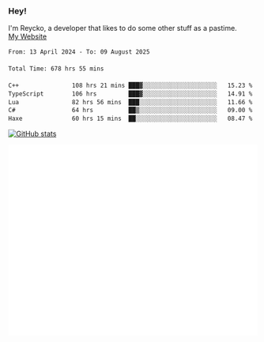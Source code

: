 ### Hey!
I'm Reycko, a developer that likes to do some other stuff as a pastime.  
[My Website](https://reycko.root.sx)

<!--START_SECTION:wakasection-->

```txt
From: 13 April 2024 - To: 09 August 2025

Total Time: 678 hrs 55 mins

C++               108 hrs 21 mins ███▓░░░░░░░░░░░░░░░░░░░░░   15.23 %
TypeScript        106 hrs         ███▓░░░░░░░░░░░░░░░░░░░░░   14.91 %
Lua               82 hrs 56 mins  ███░░░░░░░░░░░░░░░░░░░░░░   11.66 %
C#                64 hrs          ██▒░░░░░░░░░░░░░░░░░░░░░░   09.00 %
Haxe              60 hrs 15 mins  ██░░░░░░░░░░░░░░░░░░░░░░░   08.47 %
```

<!--END_SECTION:wakasection-->

[![GitHub stats](https://github-readme-stats.vercel.app/api?username=Reycko&show_icons=true&theme=dark&hide_title=true&count_private=true)](https://github.com/anuraghazra/github-readme-stats)

![Metrics](/github-metrics.svg)
